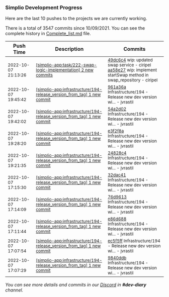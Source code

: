 
### Simplio Development Progress

Here are the last 10 pushes to the projects we are currently working.

There is a total of 3547 commits since 10/09/2021. You can see the complete history in
 [Complete_list.md](Complete_list.md) file.

| Push Time | Description | Commits |
| --- | --- | --- |
| <sub>2022-10-07 21:13:26</sub> | <sub>[[simplio-app:task/222\-swap\-logic\-implementation] 2 new commits](https://github.com/SimplioOfficial/simplio-app/compare/a86d9cffe88b...aa58e27a520c)</sub> | <sub>[49dc6c4](https://github.com/SimplioOfficial/simplio-app/commit/49dc6c44c4537a95e9ad1a1e8be5c5b49a63a174) wip: updated swap service - ciripel<br>[aa58e27](https://github.com/SimplioOfficial/simplio-app/commit/aa58e27a520c36cd341cfa9c519fe494efd6b589) wip: implement startSwap method in swap_repository - ciripel</sub> |
| <sub>2022-10-07 19:45:42</sub> | <sub>[[simplio-app:infrastructure/194\-release\_version\_from\_tag] 1 new commit](https://github.com/SimplioOfficial/simplio-app/commit/961a36ae6037fe14af673e866b14bec61c173fe7)</sub> | <sub>[961a36a](https://github.com/SimplioOfficial/simplio-app/commit/961a36ae6037fe14af673e866b14bec61c173fe7) Infrastructure/194 - Release new dev version wi... - jvrastil</sub> |
| <sub>2022-10-07 19:42:02</sub> | <sub>[[simplio-app:infrastructure/194\-release\_version\_from\_tag] 1 new commit](https://github.com/SimplioOfficial/simplio-app/commit/54a2d023d076b19cfcfc59b46fc1cf0eedb22389)</sub> | <sub>[54a2d02](https://github.com/SimplioOfficial/simplio-app/commit/54a2d023d076b19cfcfc59b46fc1cf0eedb22389) Infrastructure/194 - Release new dev version wi... - jvrastil</sub> |
| <sub>2022-10-07 19:28:20</sub> | <sub>[[simplio-app:infrastructure/194\-release\_version\_from\_tag] 1 new commit](https://github.com/SimplioOfficial/simplio-app/commit/e3f2f8a83e46d37de94c493821159f9fc32f3cde)</sub> | <sub>[e3f2f8a](https://github.com/SimplioOfficial/simplio-app/commit/e3f2f8a83e46d37de94c493821159f9fc32f3cde) Infrastructure/194 - Release new dev version wi... - jvrastil</sub> |
| <sub>2022-10-07 19:21:35</sub> | <sub>[[simplio-app:infrastructure/194\-release\_version\_from\_tag] 1 new commit](https://github.com/SimplioOfficial/simplio-app/commit/24828c423ef7ebdaf47dffec59f7a51b99199756)</sub> | <sub>[24828c4](https://github.com/SimplioOfficial/simplio-app/commit/24828c423ef7ebdaf47dffec59f7a51b99199756) Infrastructure/194 - Release new dev version wi... - jvrastil</sub> |
| <sub>2022-10-07 17:15:30</sub> | <sub>[[simplio-app:infrastructure/194\-release\_version\_from\_tag] 1 new commit](https://github.com/SimplioOfficial/simplio-app/commit/32dac41a874a22efc18bf270c2c09f1ec92f643d)</sub> | <sub>[32dac41](https://github.com/SimplioOfficial/simplio-app/commit/32dac41a874a22efc18bf270c2c09f1ec92f643d) Infrastructure/194 - Release new dev version wi... - jvrastil</sub> |
| <sub>2022-10-07 17:14:09</sub> | <sub>[[simplio-app:infrastructure/194\-release\_version\_from\_tag] 1 new commit](https://github.com/SimplioOfficial/simplio-app/commit/76d96135930185114aa17ef65b1b01d1fc5abfe3)</sub> | <sub>[76d9613](https://github.com/SimplioOfficial/simplio-app/commit/76d96135930185114aa17ef65b1b01d1fc5abfe3) Infrastructure/194 - Release new dev version wi... - jvrastil</sub> |
| <sub>2022-10-07 17:11:44</sub> | <sub>[[simplio-app:infrastructure/194\-release\_version\_from\_tag] 1 new commit](https://github.com/SimplioOfficial/simplio-app/commit/e86d688f14364735bbbc876c41fc4d354097e3d4)</sub> | <sub>[e86d688](https://github.com/SimplioOfficial/simplio-app/commit/e86d688f14364735bbbc876c41fc4d354097e3d4) Infrastructure/194 - Release new dev version wi... - jvrastil</sub> |
| <sub>2022-10-07 17:07:54</sub> | <sub>[[simplio-app:infrastructure/194\-release\_version\_from\_tag] 1 new commit](https://github.com/SimplioOfficial/simplio-app/commit/ec5f5ff9dacbcea3eed236d252a0be189c6d001c)</sub> | <sub>[ec5f5ff](https://github.com/SimplioOfficial/simplio-app/commit/ec5f5ff9dacbcea3eed236d252a0be189c6d001c) Infrastructure/194 - Release new dev version wi... - jvrastil</sub> |
| <sub>2022-10-07 17:07:29</sub> | <sub>[[simplio-app:infrastructure/194\-release\_version\_from\_tag] 1 new commit](https://github.com/SimplioOfficial/simplio-app/commit/9840ddbddb8093facc0aeeb357680c6622eea130)</sub> | <sub>[9840ddb](https://github.com/SimplioOfficial/simplio-app/commit/9840ddbddb8093facc0aeeb357680c6622eea130) Infrastructure/194 - Release new dev version wi... - jvrastil</sub> |

_You can see more details and commits in our [Discord](https://discord.gg/aKhjuwZmdP) in **#dev-diary** channel._
